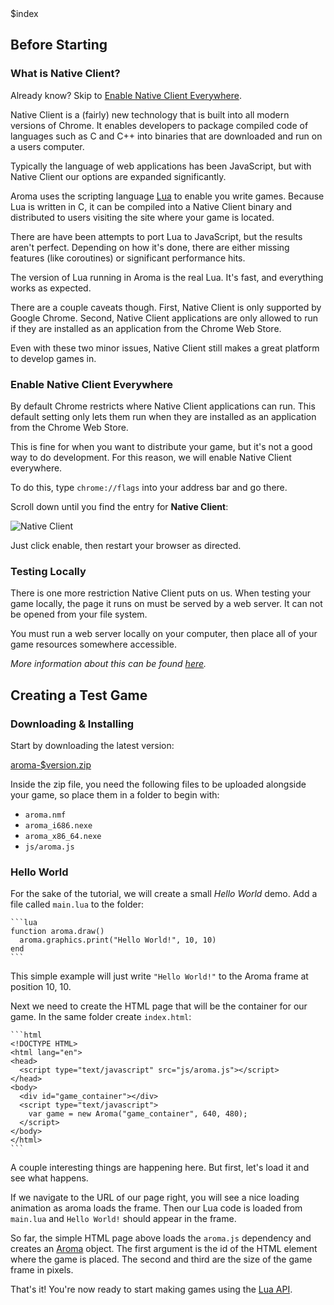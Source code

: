 
<div>$index</div>

## Before Starting

### What is Native Client?

Already know? Skip to [Enable Native Client Everywhere](#enable_native_client_everywhere).

Native Client is a (fairly) new technology that is built into all modern
versions of Chrome. It enables developers to package compiled code of languages
such as C and C++ into binaries that are downloaded and run on a users
computer.

Typically the language of web applications has been JavaScript, but with Native
Client our options are expanded significantly.

Aroma uses the scripting language [Lua][2] to enable you write games. Because Lua is
written in C, it can be compiled into a Native Client binary and distributed to
users visiting the site where your game is located.

There are have been attempts to port Lua to JavaScript, but the results aren't
perfect. Depending on how it's done, there are either missing features (like
coroutines) or significant performance hits.

The version of Lua running in Aroma is the real Lua. It's fast, and everything
works as expected.

There are a couple caveats though. First, Native Client is only supported by
Google Chrome. Second, Native Client applications are only allowed to run if
they are installed as an application from the Chrome Web Store.

Even with these two minor issues, Native Client still makes a great platform
to develop games in.

  [2]: http://www.lua.org

### Enable Native Client Everywhere

By default Chrome restricts where Native Client applications can run. This
default setting only lets them run when they are installed as an application
from the Chrome Web Store.

This is fine for when you want to distribute your game, but it's not a good way
to do development. For this reason, we will enable Native Client everywhere.

To do this, type `chrome://flags` into your address bar and go there.

Scroll down until you find the entry for **Native Client**:

<img src="$root/img/tutorial-1.png" alt="Native Client" />

Just click enable, then restart your browser as directed.

### Testing Locally

There is one more restriction Native Client puts on us. When testing your game
locally, the page it runs on must be served by a web server. It can not be
opened from your file system.

You must run a web server locally on your computer, then place all of your game
resources somewhere accessible.

*More information about this can be found
[here](https://developers.google.com/native-client/devguide/devcycle/running#Local).*


## Creating a Test Game

### Downloading & Installing

Start by downloading the latest version:

<div><a href="$root/bin/aroma-$version.zip">aroma-$version.zip</a></div>

Inside the zip file, you need the following files to be uploaded alongside your
game, so place them in a folder to begin with:

 * `aroma.nmf`
 * `aroma_i686.nexe`
 * `aroma_x86_64.nexe`
 * `js/aroma.js`

### Hello World

For the sake of the tutorial, we will create a small *Hello World* demo. Add a
file called `main.lua` to the folder:

    ```lua
    function aroma.draw()
      aroma.graphics.print("Hello World!", 10, 10)
    end
    ```

This simple example will just write `"Hello World!"` to the Aroma frame at
position 10, 10.

Next we need to create the HTML page that will be the container for our game.
In the same folder create `index.html`:

    ```html
    <!DOCTYPE HTML>
    <html lang="en">
    <head>
      <script type="text/javascript" src="js/aroma.js"></script>
    </head>
    <body>
      <div id="game_container"></div>
      <script type="text/javascript">
        var game = new Aroma("game_container", 640, 480);
      </script>
    </body>
    </html>
    ```

A couple interesting things are happening here. But first, let's load it and
see what happens.

If we navigate to the URL of our page right, you will see a nice loading
animation as aroma loads the frame. Then our Lua code is loaded from `main.lua`
and `Hello World!` should appear in the frame.

So far, the simple HTML page above loads the `aroma.js` dependency and creates
an [Aroma][3] object. The first argument is the id of the HTML element where the
game is placed. The second and third are the size of the game frame in pixels.

That's it! You're now ready to start making games using the [Lua API][4].

 [3]: ./js_reference.html#aroma.js.Aroma
 [4]: ./reference.html

